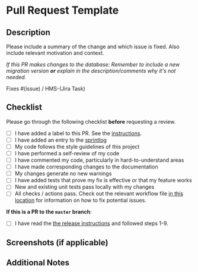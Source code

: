 # Pull Request Template

## Description

Please include a summary of the change and which issue is fixed. Also include relevant motivation and context.

_If this PR makes changes to the database: Remember to include a new migration version **or** explain in the description/comments why it's not needed._

Fixes #(issue) / HMS-(Jira Task)

## Checklist

Please go through the following checklist **before** requesting a review.

- [ ] I have added a label to this PR. See the [instructions](../docs/procedures/labeling_a_pull_request.md).
- [ ] I have added an entry to the [sprintlog](../SPRINTLOG.md)
- [ ] My code follows the style guidelines of this project
- [ ] I have performed a self-review of my code
- [ ] I have commented my code, particularly in hard-to-understand areas
- [ ] I have made corresponding changes to the documentation
- [ ] My changes generate no new warnings
- [ ] I have added tests that prove my fix is effective or that my feature works
- [ ] New and existing unit tests pass locally with my changes
- [ ] All checks / actions pass. Check out the relevant workflow file [in this location](./workflows/) for information on how to fix potential issues.

**If this is a PR to the `master` branch**:

- [ ] I have read the [the release instructions](../docs/procedures/new_release.md) and followed steps 1-9. <!-- Should be checked if the "PR to `master` branch" box is checked AND the specified steps in the release instructions have been followed. -->

## Screenshots (if applicable)

## Additional Notes
